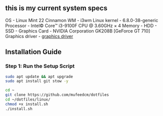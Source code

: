 ## this is my current system specs 

OS -  Linux Mint 22 Cinnamon
WM - i3wm
Linux kernel - 6.8.0-38-generic 
Processor - Intel© Core™ i3-9100F CPU @ 3.60GHz × 4
Memory - 
HDD - 
SSD - 
Graphics Card - NVIDIA Corporation GK208B [GeForce GT 710]
Graphics driver - [graphics driver](./graphics_driver.jpg)

## Installation Guide

### Step 1: Run the Setup Script

```bash
sudo apt update && apt upgrade
sudo apt install git stow -y

cd ~
git clone https://github.com/mufeedcm/dotfiles
cd ~/dotfiles/linux/
chmod +x install.sh
./install.sh
```

